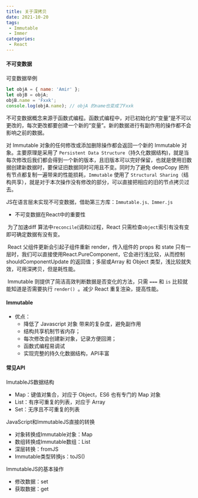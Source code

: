 ```yaml
---
title: 关于深拷贝
date: 2021-10-20
tags:
 - Immutable
 - Immer
categories: 
 - React
---
```




#### 不可变数据

可变数据举例

```js
let objA = { name: 'Amir' };
let objB = objA;
objB.name = 'Fxxk';
console.log(objA.name); // objA 的name也变成了Fxxk
```

不可变数据概念来源于函数式编程。函数式编程中，对已初始化的“变量”是不可以更改的，每次更改都要创建一个新的“变量”。新的数据进行有副作用的操作都不会影响之前的数据。

对 Immutable 对象的任何修改或添加删除操作都会返回一个新的 Immutable 对象。主要原理是采用了 `Persistent Data Structure`（持久化数据结构)，就是当每次修改后我们都会得到一个新的版本，且旧版本可以完好保留，也就是使用旧数据创建新数据时，要保证旧数据同时可用且不变。同时为了避免 deepCopy 把所有节点都复制一遍带来的性能损耗，`Immutable` 使用了 `Structural Sharing`（结构共享），就是对于本次操作没有修改的部分，可以直接把相应的旧的节点拷贝过去。

JS在语言层未实现不可变数据，借助第三方库：`Immutable.js、Immer.js`

* 不可变数据在React中的重要性

​		为了加速diff 算法中`reconcile`(调和)过程，React 只需检查`object`索引有没有变即可确定数据有没有变。

​		React 父组件更新会引起子组件重新 render，传入组件的 props 和 state 只有一层时，我们可以直接使用React.PureComponent，它会进行浅比较，从而控制 shouldComponentUpdate 的返回值；多层或Array 和 Object 类型，浅比较就失效，可用深拷贝，但是耗性能。

​		Immutable 则提供了简洁高效判断数据是否变化的方法，只需 `===` 和 `is` 比较就能知道是否需要执行 `render() `。减少 React 重复渲染，提高性能。

#### Immutable

* 优点：
  * 降低了 Javascript 对象 带来的复杂度，避免副作用
  * 结构共享机制节省内存；
  * 每次修改会创建新对象，记录方便回溯；
  * 函数式编程易调试
  * 实现完整的持久化数据结构，API丰富

#### 常见API

ImutableJS数据结构

- Map：键值对集合，对应于 Object，ES6 也有专门的 Map 对象
- List：有序可重复的列表，对应于 Array
- Set：无序且不可重复的列表

JavaScript和ImmutableJS直接的转换

- 对象转换成Immutable对象：Map
- 数组转换成Immutable数组：List
- 深层转换：fromJS
- Immutable类型转换js：toJS()

ImmutableJS的基本操作

- 修改数据：set
- 获取数据：get



​	